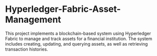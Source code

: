 # Hyperledger-Fabric-Asset-Management
This project implements a blockchain-based system using Hyperledger Fabric to manage and track assets for a financial institution. The system includes creating, updating, and querying assets, as well as retrieving transaction histories.
